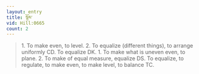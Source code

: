 ```yaml
---
layout: entry
title: སྙོམ་
vid: Hill:0665
count: 2
---
```

> 1\. To make even, to level\. 2\. To equalize (different things), to arrange uniformly CD\. To equalize DK\. 1\. To make what is uneven even, to plane\. 2\. To make of equal measure, equalize DS\. To equalize, to regulate, to make even, to make level, to balance TC\.


